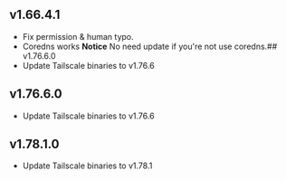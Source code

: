 ## v1.66.4.1
- Fix permission & human typo.
- Coredns works
**Notice**
No need update if you're not use coredns.## v1.76.6.0
- Update Tailscale binaries to v1.76.6
## v1.76.6.0
- Update Tailscale binaries to v1.76.6
## v1.78.1.0
- Update Tailscale binaries to v1.78.1
